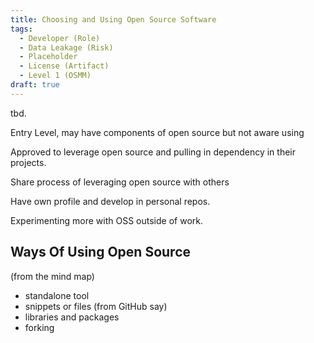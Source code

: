 ```yaml
---
title: Choosing and Using Open Source Software
tags: 
  - Developer (Role)
  - Data Leakage (Risk)
  - Placeholder
  - License (Artifact)
  - Level 1 (OSMM)
draft: true
---
```


tbd.

Entry Level, may have components of open source but not aware using

Approved to leverage open source and pulling in dependency in their projects.


Share process of leveraging open source with others

Have own profile and develop in personal repos. 

Experimenting more with OSS outside of work.





## Ways Of Using Open Source 

(from the mind map)

- standalone tool
- snippets or files (from GitHub say)
- libraries and packages
- forking
